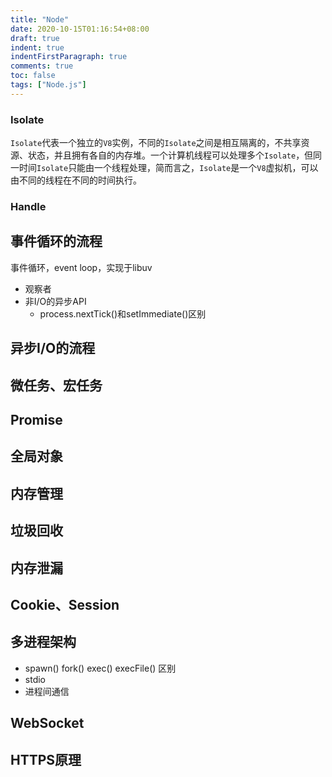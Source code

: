 ```yaml
---
title: "Node"
date: 2020-10-15T01:16:54+08:00
draft: true
indent: true
indentFirstParagraph: true
comments: true
toc: false
tags: ["Node.js"]
---
```




### Isolate

`Isolate`代表一个独立的`V8`实例，不同的`Isolate`之间是相互隔离的，不共享资源、状态，并且拥有各自的内存堆。一个计算机线程可以处理多个`Isolate`，但同一时间`Isolate`只能由一个线程处理，简而言之，`Isolate`是一个`V8`虚拟机，可以由不同的线程在不同的时间执行。

### Handle



## 事件循环的流程

事件循环，event loop，实现于libuv

- 观察者
- 非I/O的异步API
  - process.nextTick()和setImmediate()区别

## 异步I/O的流程

## 微任务、宏任务

## Promise

## 全局对象

## 内存管理

## 垃圾回收

## 内存泄漏

## Cookie、Session

## 多进程架构

- spawn() fork() exec() execFile() 区别
- stdio
- 进程间通信

## WebSocket

## HTTPS原理

